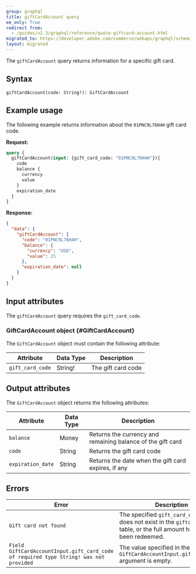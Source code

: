 ```yaml
---
group: graphql
title: giftCardAccount query
ee_only: True
redirect from:
  - /guides/v2.3/graphql/reference/quote-giftcard-account.html
migrated_to: https://developer.adobe.com/commerce/webapi/graphql/schema/customer/queries/giftcard-account/
layout: migrated
---
```


The `giftCardAccount` query returns information for a specific gift card.

## Syntax

 `giftCardAccount(code: String!): GiftCardAccount`

## Example usage

The following example returns information about the `01PNC9L76H4H` gift card code.

**Request:**

```graphql
query {
  giftCardAccount(input: {gift_card_code: "01PNC9L76H4H"}){
    code
    balance {
      currency
      value
    }
    expiration_date
  }
}
```

**Response:**

```json
{
  "data": {
    "giftCardAccount": {
      "code": "01PNC9L76H4H",
      "balance": {
        "currency": "USD",
        "value": 25
      },
      "expiration_date": null
    }
  }
}
```

## Input attributes

The `giftCardAccount` query requires the `gift_card_code`.

### GiftCardAccount object {#GiftCardAccount}

The `GiftCardAccount` object must contain the following attribute:

Attribute | Data Type | Description
--- | --- | ---
`gift_card_code` | String! | The gift card code

## Output attributes

The `GiftCardAccount` object returns the following attributes:

Attribute |  Data Type | Description
--- | --- | ---
`balance` | Money | Returns the currency and remaining balance of the gift card
`code` | String | Returns the gift card code
`expiration_date` | String | Returns the date when the gift card expires, if any

## Errors

Error | Description
--- | ---
`Gift card not found` | The specified `gift_card_code` value does not exist in the `giftcardaccount` table, or the full amount has already been redeemed.
`Field GiftCardAccountInput.gift_card_code of required type String! was not provided` | The value specified in the `GiftCardAccountInput.gift_card_code` argument is empty.
